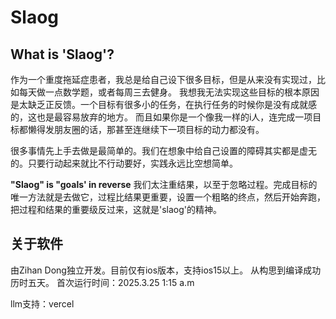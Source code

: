 # Slaog

## What is 'Slaog'?

作为一个重度拖延症患者，我总是给自己设下很多目标，但是从来没有实现过，比如每天做一点数学题，或者每周三去健身。
我想我无法实现这些目标的根本原因是太缺乏正反馈。一个目标有很多小的任务，在执行任务的时候你是没有成就感的，这也是最容易放弃的地方。
而且如果你是一个像我一样的i人，连完成一项目标都懒得发朋友圈的话，那甚至连继续下一项目标的动力都没有。

很多事情先上手去做是最简单的。我们在想象中给自己设置的障碍其实都是虚无的。只要行动起来就比不行动要好，实践永远比空想简单。

**"Slaog" is "goals' in reverse**
我们太注重结果，以至于忽略过程。完成目标的唯一方法就是去做它，过程比结果更重要，设置一个粗略的终点，然后开始奔跑，把过程和结果的重要级反过来，这就是'slaog'的精神。

## 关于软件

由Zihan Dong独立开发。目前仅有ios版本，支持ios15以上。
从构思到编译成功历时五天。
首次运行时间：2025.3.25 1:15 a.m

llm支持：vercel


